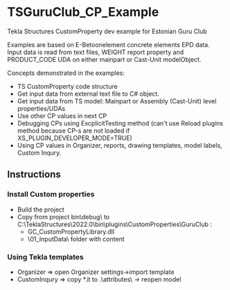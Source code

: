 # TSGuruClub_CP_Example

Tekla Structures CustomProperty dev example for Estonian Guru Club

Examples are based on E-Betoonelement concrete elements EPD data. Input data is read from text files, WEIGHT report property and PRODUCT_CODE UDA on either mainpart or Cast-Unit modelObject.  
  
Concepts demonstrated in the examples:

* TS CustomProperty code structure
* Get input data from external text file to C# object.
* Get input data from TS model: Mainpart or Assembly (Cast-Unit) level properties/UDAs
* Use other CP values in next CP
* Debugging CPs using ExcplicitTesting method (can't use Reload plugins method because CP-s are not loaded if XS_PLUGIN_DEVELOPER_MODE=TRUE)
* Using CP values in Organizer, reports, drawing templates, model labels, Custom Inqury.

## Instructions

### Install Custom properties

* Build the project
* Copy from project bin\debug\ to C:\TeklaStructures\2022.0\bin\plugins\CustomProperties\GuruClub :
  * GC_CustomPropertyLibrary.dll
  * \01_InputData\ folder with content

### Using Tekla templates

* Organizer => open Organizer settings->import template
* CustomInqury => copy *.it to .\attributes\ -> reopen model
